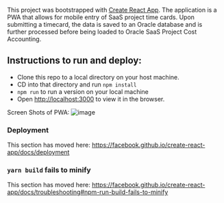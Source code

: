 This project was bootstrapped with [Create React App](https://github.com/facebook/create-react-app). The application is a PWA that allows for mobile entry of SaaS project time cards. Upon submitting a timecard, the data is saved to an Oracle database and is further processed before being loaded to Oracle SaaS Project Cost Accounting.

## Instructions to run and deploy:

- Clone this repo to a local directory on your host machine.
- CD into that directory and run `npm install`
- `npm run` to run a version on your local machine
- Open [http://localhost:3000](http://localhost:3000) to view it in the browser.

Screen Shots of PWA:
![image](https://user-images.githubusercontent.com/21246211/107154113-fdeff500-6925-11eb-9513-7ad99e8da113.png)

### Deployment

This section has moved here: https://facebook.github.io/create-react-app/docs/deployment

### `yarn build` fails to minify

This section has moved here: https://facebook.github.io/create-react-app/docs/troubleshooting#npm-run-build-fails-to-minify
